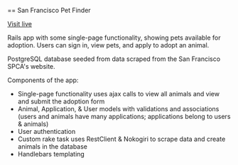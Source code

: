 == San Francisco Pet Finder

[Visit live](https://still-dawn-7553.herokuapp.com/)

Rails app with some single-page functionality, showing pets available for adoption. 
Users can sign in, view pets, and apply to adopt an animal.

PostgreSQL database seeded from data scraped from the San Francisco SPCA's website.

Components of the app:
- Single-page functionality uses ajax calls to view all animals and view and submit the adoption form
- Animal, Application, & User models with validations and associations (users and animals have many applications; applications belong to users & animals)
- User authentication
- Custom rake task uses RestClient & Nokogiri to scrape data and create animals in the database
- Handlebars templating